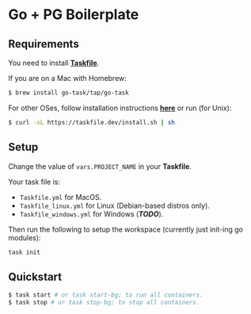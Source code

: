 # Go + PG Boilerplate

## Requirements

You need to install [**Taskfile**](https://taskfile.dev/).

If you are on a Mac with Homebrew:

```bash
$ brew install go-task/tap/go-task
```

For other OSes, follow installation instructions [**here**](https://taskfile.dev/#/installation) or run (for Unix):

```bash
$ curl -sL https://taskfile.dev/install.sh | sh
```

## Setup

Change the value of `vars.PROJECT_NAME` in your **Taskfile**.

Your task file is:

- `Taskfile.yml` for MacOS.
- `Taskfile_linux.yml` for Linux (Debian-based distros only).
- `Taskfile_windows.yml` for Windows (**_TODO_**).

Then run the following to setup the workspace (currently just init-ing go modules):

```bash
task init
```

## Quickstart

```bash
$ task start # or task start-bg; to run all containers.
$ task stop # or task stop-bg; to stop all containers.
```
